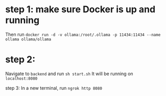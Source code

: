 # step 1: make sure Docker is up and running
Then run `docker run -d -v ollama:/root/.ollama -p 11434:11434 --name ollama ollama/ollama`

# step 2:
Navigate to `backend` and run `sh start.sh`
It will be running on `localhost:8080`

step 3:
In a new terminal, run `ngrok http 8080`